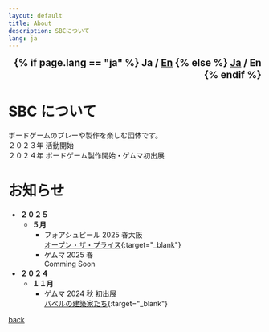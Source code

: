 ```yaml
---
layout: default
title: About
description: SBCについて
lang: ja
---
```


<div style="text-align: right; font-size: 1.2rem; font-weight: bold;">
  {% if page.lang == "ja" %}
    <span>Ja / <a href="{{site.baseurl}}{% link about-en.md %}">En</a></span>
  {% else %}
    <span><a href="{{site.baseurl}}{% link about.md %}">Ja</a> / En</span>
  {% endif %}
</div>

# **SBC について**

ボードゲームのプレーや製作を楽しむ団体です。  
２０２３年 活動開始  
２０２４年 ボードゲーム製作開始・ゲムマ初出展

# **お知らせ**

- **２０２５**
  - **５月**
    - フォアシュピール 2025 春大阪  
      [オープン・ザ・プライス](https://www.bear.cool/board-game/goods/29870/info){:target="\_blank"}
    - ゲムマ 2025 春  
      Comming Soon
- **２０２４**
  - **１１月**
    - ゲムマ 2024 秋 初出展  
      [バベルの建築家たち](https://gamemarket.jp/game/184202){:target="\_blank"}

[back](./)
